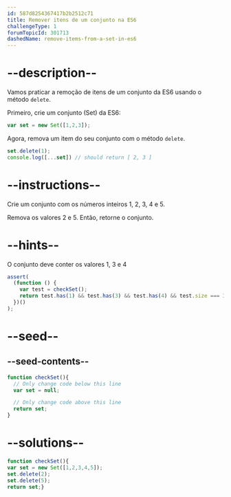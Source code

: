 ```yaml
---
id: 587d8254367417b2b2512c71
title: Remover itens de um conjunto na ES6
challengeType: 1
forumTopicId: 301713
dashedName: remove-items-from-a-set-in-es6
---
```


# --description--

Vamos praticar a remoção de itens de um conjunto da ES6 usando o método `delete`.

Primeiro, crie um conjunto (Set) da ES6:

```js
var set = new Set([1,2,3]);
```

Agora, remova um item do seu conjunto com o método `delete`.

```js
set.delete(1);
console.log([...set]) // should return [ 2, 3 ]
```

# --instructions--

Crie um conjunto com os números inteiros 1, 2, 3, 4 e 5.

Remova os valores 2 e 5. Então, retorne o conjunto.

# --hints--

O conjunto deve conter os valores 1, 3 e 4

```js
assert(
  (function () {
    var test = checkSet();
    return test.has(1) && test.has(3) && test.has(4) && test.size === 3;
  })()
);
```

# --seed--

## --seed-contents--

```js
function checkSet(){
  // Only change code below this line
  var set = null;

  // Only change code above this line
  return set;   
}
```

# --solutions--

```js
function checkSet(){
var set = new Set([1,2,3,4,5]);
set.delete(2);
set.delete(5);
return set;}
```
